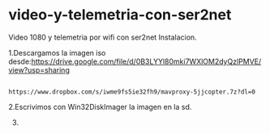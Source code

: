 # video-y-telemetria-con-ser2net
Video 1080 y telemetria por wifi con ser2net
Instalacion.

1.Descargamos la imagen iso desde:https://drive.google.com/file/d/0B3LYYl80mki7WXlOM2dyQzlPMVE/view?usp=sharing

                                  https://www.dropbox.com/s/iwme9fs5ie32fh9/mavproxy-5jjcopter.7z?dl=0
2.Escrivimos con Win32DiskImager la imagen en la sd.

3.
